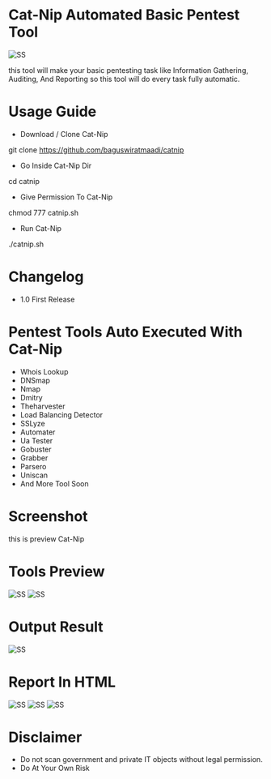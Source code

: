 # Cat-Nip Automated Basic Pentest Tool

![SS](https://images.theconversation.com/files/250711/original/file-20181214-185258-1czwsab.jpg?ixlib=rb-1.1.0&q=45&auto=format&w=496&fit=clip)


this tool will make your basic pentesting task like Information Gathering, Auditing, And Reporting so this tool will do every task fully automatic.

# Usage Guide
- Download / Clone Cat-Nip

git clone https://github.com/baguswiratmaadi/catnip

- Go Inside Cat-Nip Dir

cd catnip

- Give Permission To Cat-Nip

chmod 777 catnip.sh

- Run Cat-Nip

./catnip.sh

# Changelog

- 1.0  First Release

# Pentest Tools Auto Executed With Cat-Nip

- Whois Lookup
- DNSmap
- Nmap
- Dmitry
- Theharvester
- Load Balancing Detector
- SSLyze
- Automater
- Ua Tester
- Gobuster
- Grabber
- Parsero
- Uniscan
- And More Tool Soon

# Screenshot

this is preview Cat-Nip 

# Tools Preview

![SS](https://baguswiratmaadi.github.io/images/SS/Catnip/1.png)
![SS](https://baguswiratmaadi.github.io/images/SS/Catnip/2.png)

# Output Result
![SS](https://baguswiratmaadi.github.io/images/SS/Catnip/0.png)

# Report In HTML
![SS](https://baguswiratmaadi.github.io/images/SS/Catnip/3.png)
![SS](https://baguswiratmaadi.github.io/images/SS/Catnip/4.png)
![SS](https://baguswiratmaadi.github.io/images/SS/Catnip/5.png)


# Disclaimer
- Do not scan government and private IT objects without legal permission.
- Do At Your Own Risk
